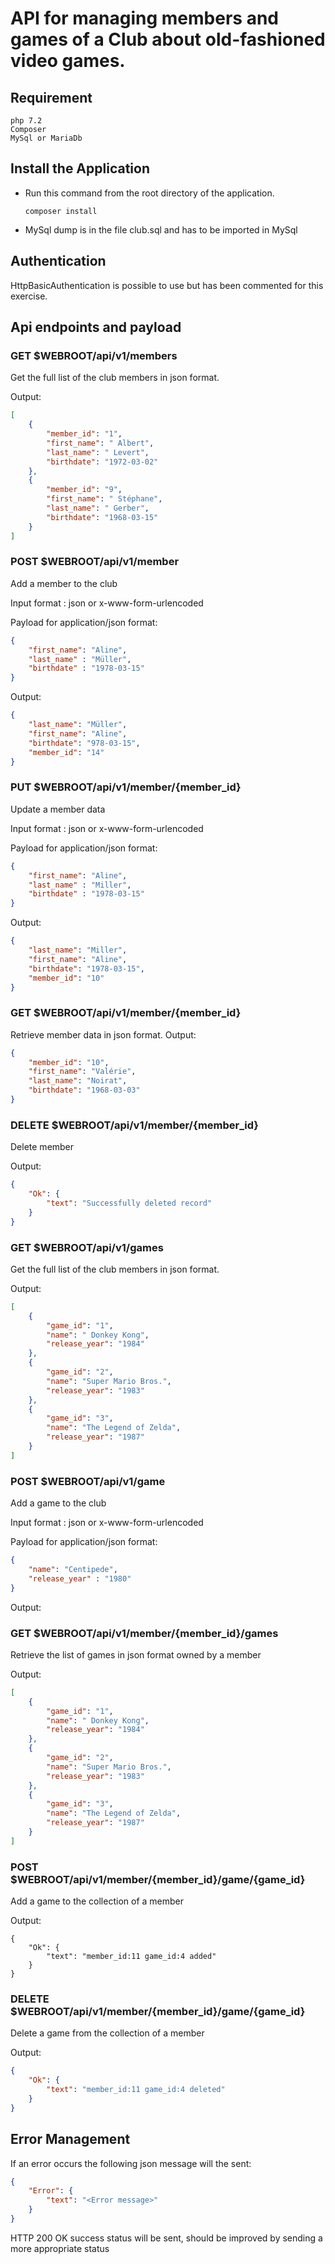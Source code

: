 # API for managing members and games of a Club about old-fashioned video games.

## Requirement

    php 7.2
    Composer
    MySql or MariaDb
## Install the Application

* Run this command from the root directory of the application.

      composer install
* MySql dump is in the file club.sql and has to be imported in MySql
## Authentication
HttpBasicAuthentication is possible to use but has been commented for this exercise.
## Api endpoints and payload

### GET $WEBROOT/api/v1/members
Get the full list of the club members in json format.

Output:
```json
[
    {
        "member_id": "1",
        "first_name": " Albert",
        "last_name": " Levert",
        "birthdate": "1972-03-02"
    },
    {
        "member_id": "9",
        "first_name": " Stéphane",
        "last_name": " Gerber",
        "birthdate": "1968-03-15"
    }
]
```
### POST $WEBROOT/api/v1/member
Add a member to the club

Input format : json or x-www-form-urlencoded

Payload for application/json format: 
```json
{
	"first_name": "Aline",
	"last_name" : "Müller",
	"birthdate" : "1978-03-15"
}
```
Output:
```json
{
    "last_name": "Müller",
    "first_name": "Aline",
    "birthdate": "978-03-15",
    "member_id": "14"
}
```

### PUT $WEBROOT/api/v1/member/{member_id}
Update a member data

Input format : json or x-www-form-urlencoded

Payload for application/json format: 
```json
{
	"first_name": "Aline",
	"last_name" : "Miller",
	"birthdate" : "1978-03-15"
}
```
Output:
```json
{
    "last_name": "Miller",
    "first_name": "Aline",
    "birthdate": "1978-03-15",
    "member_id": "10"
}
```
### GET $WEBROOT/api/v1/member/{member_id}
Retrieve member data in json format.
Output:
```json
{
    "member_id": "10",
    "first_name": "Valérie",
    "last_name": "Noirat",
    "birthdate": "1968-03-03"
}
```

### DELETE $WEBROOT/api/v1/member/{member_id}
Delete member

Output:
```json
{
    "Ok": {
        "text": "Successfully deleted record"
    }
}
```
### GET $WEBROOT/api/v1/games
Get the full list of the club members in json format.

Output:
```json
[
    {
        "game_id": "1",
        "name": " Donkey Kong",
        "release_year": "1984"
    },
    {
        "game_id": "2",
        "name": "Super Mario Bros.",
        "release_year": "1983"
    },
    {
        "game_id": "3",
        "name": "The Legend of Zelda",
        "release_year": "1987"
    }
]
```

### POST $WEBROOT/api/v1/game
Add a game to the club

Input format : json or x-www-form-urlencoded

Payload for application/json format: 
```json
{
	"name": "Centipede",
	"release_year" : "1980"
}
```
Output:


### GET $WEBROOT/api/v1/member/{member_id}/games
Retrieve the list of games in json format owned by a member

Output:
```json
[
    {
        "game_id": "1",
        "name": " Donkey Kong",
        "release_year": "1984"
    },
    {
        "game_id": "2",
        "name": "Super Mario Bros.",
        "release_year": "1983"
    },
    {
        "game_id": "3",
        "name": "The Legend of Zelda",
        "release_year": "1987"
    }
]
```

### POST $WEBROOT/api/v1/member/{member_id}/game/{game_id}
Add a game to the collection of a member

Output:
```json{
{
    "Ok": {
        "text": "member_id:11 game_id:4 added"
    }
}
```
### DELETE $WEBROOT/api/v1/member/{member_id}/game/{game_id}
Delete a game from the collection of a member

Output:
```json
{
    "Ok": {
        "text": "member_id:11 game_id:4 deleted"
    }
}
```

## Error Management

If an error occurs the following json message will the sent:
```json
{
    "Error": {
        "text": "<Error message>"
    }
}
```

HTTP 200 OK success status will be sent, should be improved by sending a more appropriate  status





